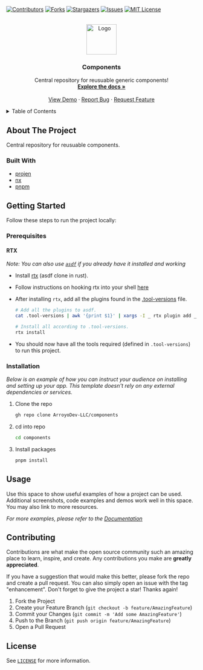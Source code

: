 <!-- README Template from: https://github.com/othneildrew/Best-README-Template -->

[![Contributors][contributors-shield]][contributors-url]
[![Forks][forks-shield]][forks-url]
[![Stargazers][stars-shield]][stars-url]
[![Issues][issues-shield]][issues-url]
[![MIT License][license-shield]][license-url]

<!-- PROJECT LOGO -->
<br />
<div align="center">
  <a href="https://github.com/arroyodev-llc/components">
    <img src=".github/assets/logo.svg" alt="Logo" width="80" height="80">
  </a>

  <h3 align="center">Components</h3>

  <p align="center">
    Central repository for reusuable generic components!
    <br />
    <a href="https://github.com/arroyodev-llc/components"><strong>Explore the docs »</strong></a>
    <br />
    <br />
    <a href="https://github.com/arroyodev-llc/components">View Demo</a>
    ·
    <a href="https://github.com/arroyodev-llc/components/issues">Report Bug</a>
    ·
    <a href="https://github.com/arroyodev-llc/components/issues">Request Feature</a>
  </p>
</div>

<!-- TABLE OF CONTENTS -->
<details>
  <summary>Table of Contents</summary>
  <ol>
    <li>
      <a href="#about-the-project">About The Project</a>
      <ul>
        <li><a href="#built-with">Built With</a></li>
      </ul>
    </li>
    <li>
      <a href="#getting-started">Getting Started</a>
      <ul>
        <li><a href="#prerequisites">Prerequisites</a></li>
        <li><a href="#installation">Installation</a></li>
      </ul>
    </li>
    <li><a href="#usage">Usage</a></li>
    <li><a href="#contributing">Contributing</a></li>
    <li><a href="#license">License</a></li>
  </ol>
</details>

<!-- ABOUT THE PROJECT -->

## About The Project

Central repository for reusuable components.

### Built With

- [projen](https://github.com/projen/projen)
- [nx](https://github.com/nrwl/nx)
- [pnpm](https://github.com/pnpm/pnpm)

## Getting Started

Follow these steps to run the project locally:

### Prerequisites

#### RTX

_Note: You can also use [`asdf`](https://github.com/asdf-vm/asdf) if you already have it installed and working_

- Install [rtx](https://github.com/jdxcode/rtx) (asdf clone in rust).

- Follow instructions on hooking rtx into your shell [here](https://github.com/jdxcode/rtx#quickstart)

- After installing `rtx`, add all the plugins found in the [.tool-versions](.tool-versions) file.

  ```bash
  # Add all the plugins to asdf.
  cat .tool-versions | awk '{print $1}' | xargs -I _ rtx plugin add _

  # Install all according to .tool-versions.
  rtx install
  ```

- You should now have all the tools required (defined in `.tool-versions`) to run this project.

### Installation

_Below is an example of how you can instruct your audience on installing and setting up your app. This template doesn't rely on any external dependencies or services._

1. Clone the repo
   ```sh
   gh repo clone ArroyoDev-LLC/components
   ```
2. cd into repo
   ```sh
   cd components
   ```
3. Install packages
   ```sh
   pnpm install
   ```

## Usage

Use this space to show useful examples of how a project can be used. Additional screenshots, code examples and demos work well in this space. You may also link to more resources.

_For more examples, please refer to the [Documentation](https://example.com)_

## Contributing

Contributions are what make the open source community such an amazing place to learn, inspire, and create. Any contributions you make are **greatly appreciated**.

If you have a suggestion that would make this better, please fork the repo and create a pull request. You can also simply open an issue with the tag "enhancement".
Don't forget to give the project a star! Thanks again!

1. Fork the Project
2. Create your Feature Branch (`git checkout -b feature/AmazingFeature`)
3. Commit your Changes (`git commit -m 'Add some AmazingFeature'`)
4. Push to the Branch (`git push origin feature/AmazingFeature`)
5. Open a Pull Request

## License

See [`LICENSE`](LICENSE) for more information.

<!-- MARKDOWN LINKS & IMAGES -->
<!-- https://www.markdownguide.org/basic-syntax/#reference-style-links -->

[contributors-shield]: https://img.shields.io/github/contributors/arroyodev-llc/components.svg?style=for-the-badge
[contributors-url]: https://github.com/arroyodev-llc/components/graphs/contributors
[forks-shield]: https://img.shields.io/github/forks/arroyodev-llc/components.svg?style=for-the-badge
[forks-url]: https://github.com/arroyodev-llc/components/network/members
[stars-shield]: https://img.shields.io/github/stars/arroyodev-llc/components.svg?style=for-the-badge
[stars-url]: https://github.com/arroyodev-llc/components/stargazers
[issues-shield]: https://img.shields.io/github/issues/arroyodev-llc/components.svg?style=for-the-badge
[issues-url]: https://github.com/arroyodev-llc/components/issues
[license-shield]: https://img.shields.io/github/license/arroyodev-llc/components.svg?style=for-the-badge
[license-url]: https://github.com/arroyodev-llc/components/blob/main/LICENSE

